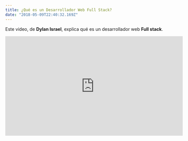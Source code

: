 ```yaml
---
title: ¿Qué es un Desarrollador Web Full Stack?
date: "2018-05-09T22:40:32.169Z"
---
```


Este video, de **Dylan Israel**, explica qué es un desarrollador web **Full stack**.

<iframe width="560" height="315" src="https://www.youtube.com/embed/jPSo7Lge6bA" frameborder="0" allow="autoplay; encrypted-media" allowfullscreen></iframe>